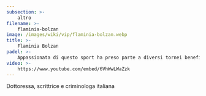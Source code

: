 ```yaml
---
subsection: >-
    altro
filename: >-
    flaminia-bolzan
image: /images/wiki/vip/flaminia-bolzan.webp
title: >-
    Flaminia Bolzan
padel: >-
    Appassionata di questo sport ha preso parte a diversi tornei benefici, come il Gilette Padel Vip del 2019 dove ne è anche risultata vincitrice insieme alla compagna Eleonora Daniele
video: >-
    https://www.youtube.com/embed/6VhWwLWaZzk
---
```

Dottoressa, scrittrice e criminologa italiana